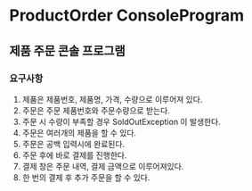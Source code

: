 # ProductOrder ConsoleProgram

## 제품 주문 콘솔 프로그램

### 요구사항

1. 제품은 제품번호, 제품명, 가격, 수량으로 이루어져 있다.
2. 주문은 주문 제품번호와 주문수량으로 받는다.
3. 주문 시 수량이 부족할 경우 SoldOutException 이 발생한다.
4. 주문은 여러개의 제품을 할 수 있다.
5. 주문은 공백 입력시에 완료된다.
6. 주문 후에 바로 결제를 진행한다.
7. 결제 창은 주문 내역, 결제 금액으로 이루어져있다.
8. 한 번의 결제 후 추가 주문을 할 수 있다.